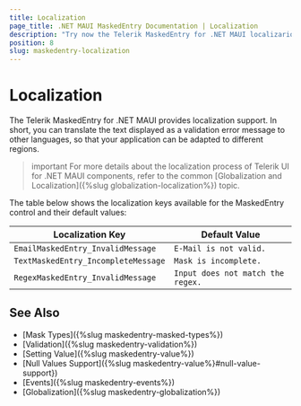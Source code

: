 ```yaml
---
title: Localization
page_title: .NET MAUI MaskedEntry Documentation | Localization
description: "Try now the Telerik MaskedEntry for .NET MAUI localizarion options to apply different text for the validation error message when device cultrure is changed."
position: 8
slug: maskedentry-localization
---
```


# Localization

The Telerik MaskedEntry for .NET MAUI provides localization support. In short, you can translate the text displayed as a validation error message to other languages, so that your application can be adapted to different regions.

>important For more details about the localization process of Telerik UI for .NET MAUI components, refer to the common [Globalization and Localization]({%slug globalization-localization%}) topic.

The table below shows the localization keys available for the MaskedEntry control and their default values:

| Localization Key | Default Value |
| ----------------- | ------------- |
| `EmailMaskedEntry_InvalidMessage`  | `E-Mail is not valid.` |
| `TextMaskedEntry_IncompleteMessage` | `Mask is incomplete.` |
| `RegexMaskedEntry_InvalidMessage` | `Input does not match the regex.` |

## See Also

- [Mask Types]({%slug maskedentry-masked-types%})
- [Validation]({%slug maskedentry-validation%})
- [Setting Value]({%slug maskedentry-value%})
- [Null Values Support]({%slug maskedentry-value%}#null-value-support})
- [Events]({%slug maskedentry-events%})
- [Globalization]({%slug maskedentry-globalization%})
